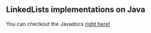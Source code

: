 ## LinkedLists implementations on Java

You can checkout the Javadocs [right here!](https://tonycituk.github.io/linked-lists/)
